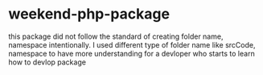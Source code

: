 # weekend-php-package
this package did not follow the standard of creating folder name, namespace intentionally.
I used different type of folder name like srcCode, namespace to have more understanding for a devloper who 
starts to learn how to devlop package 
